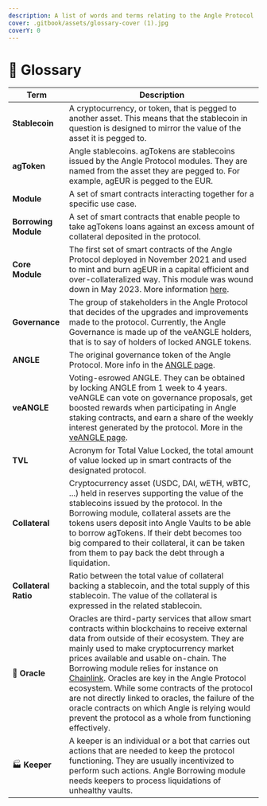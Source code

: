 ```yaml
---
description: A list of words and terms relating to the Angle Protocol
cover: .gitbook/assets/glossary-cover (1).jpg
coverY: 0
---
```


# 📒 Glossary

| Term                 | Description                                                                                                                                                                                                                                                                                                                                                                                                                                                                                                                                                                |
| -------------------- | -------------------------------------------------------------------------------------------------------------------------------------------------------------------------------------------------------------------------------------------------------------------------------------------------------------------------------------------------------------------------------------------------------------------------------------------------------------------------------------------------------------------------------------------------------------------------- |
| **Stablecoin**       | A cryptocurrency, or token, that is pegged to another asset. This means that the stablecoin in question is designed to mirror the value of the asset it is pegged to.                                                                                                                                                                                                                                                                                                                                                                                                      |
| **agToken**          | Angle stablecoins. agTokens are stablecoins issued by the Angle Protocol modules. They are named from the asset they are pegged to. For example, agEUR is pegged to the EUR.                                                                                                                                                                                                                                                                                                                                                                                               |
| **Module**           | A set of smart contracts interacting together for a specific use case.                                                                                                                                                                                                                                                                                                                                                                                                                                                                                                     |
| **Borrowing Module** | A set of smart contracts that enable people to take agTokens loans against an excess amount of collateral deposited in the protocol.                                                                                                                                                                                                                                                                                                                                                                                                                                       |
| **Core Module**      | The first set of smart contracts of the Angle Protocol deployed in November 2021 and used to mint and burn agEUR in a capital efficient and over-collateralized way. This module was wound down in May 2023. More information [here](./deprecated/core-module/overview.md).                                                                                                                                                                                                                                                                                                |
| **Governance**       | The group of stakeholders in the Angle Protocol that decides of the upgrades and improvements made to the protocol. Currently, the Angle Governance is made up of the veANGLE holders, that is to say of holders of locked ANGLE tokens.                                                                                                                                                                                                                                                                                                                                   |
| **ANGLE**            | The original governance token of the Angle Protocol. More info in the [ANGLE page](governance/angle-token.md).                                                                                                                                                                                                                                                                                                                                                                                                                                                             |
| **veANGLE**          | Voting-esrowed ANGLE. They can be obtained by locking ANGLE from 1 week to 4 years. veANGLE can vote on governance proposals, get boosted rewards when participating in Angle staking contracts, and earn a share of the weekly interest generated by the protocol. More in the [veANGLE page](governance/veANGLE/).                                                                                                                                                                                                                                                       |
| **TVL**              | Acronym for Total Value Locked, the total amount of value locked up in smart contracts of the designated protocol.                                                                                                                                                                                                                                                                                                                                                                                                                                                         |
| **Collateral**       | Cryptocurrency asset (USDC, DAI, wETH, wBTC, ...) held in reserves supporting the value of the stablecoins issued by the protocol. In the Borrowing module, collateral assets are the tokens users deposit into Angle Vaults to be able to borrow agTokens. If their debt becomes too big compared to their collateral, it can be taken from them to pay back the debt through a liquidation.                                                                                                                                                                              |
| **Collateral Ratio** | Ratio between the total value of collateral backing a stablecoin, and the total supply of this stablecoin. The value of the collateral is expressed in the related stablecoin.                                                                                                                                                                                                                                                                                                                                                                                             |
| 🔱 **Oracle**        | Oracles are third-party services that allow smart contracts within blockchains to receive external data from outside of their ecosystem. They are mainly used to make cryptocurrency market prices available and usable on-chain. The Borrowing module relies for instance on [Chainlink](https://chain.link). Oracles are key in the Angle Protocol ecosystem. While some contracts of the protocol are not directly linked to oracles, the failure of the oracle contracts on which Angle is relying would prevent the protocol as a whole from functioning effectively. |
| 🏭 **Keeper**        | A keeper is an individual or a bot that carries out actions that are needed to keep the protocol functioning. They are usually incentivized to perform such actions. Angle Borrowing module needs keepers to process liquidations of unhealthy vaults.                                                                                                                                                                                                                                                                                                                     |
